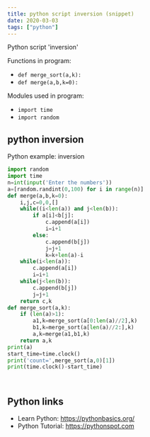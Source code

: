 ```yaml
---
title: python script inversion (snippet)
date: 2020-03-03
tags: ["python"]
---
```

Python script 'inversion'

Functions in program: 
* `def merge_sort(a,k):`
* `def merge(a,b,k=0):`

Modules used in program: 
* `import time`
* `import random`

## python inversion

Python example: inversion

```python
import random
import time
n=int(input('Enter the numbers'))
a=[random.randint(0,100) for i in range(n)]
def merge(a,b,k=0):
    i,j,c=0,0,[]
    while((i<len(a)) and j<len(b)):
        if a[i]<b[j]:
            c.append(a[i])
            i=i+1
        else:
            c.append(b[j])
            j=j+1
            k=k+len(a)-i
    while(i<len(a)):
        c.append(a[i])
        i=i+1
    while(j<len(b)):
        c.append(b[j])
        j=j+1
    return c,k
def merge_sort(a,k):
    if (len(a)>1):
        a1,k=merge_sort(a[0:len(a)//2],k)
        b1,k=merge_sort(a[len(a)//2:],k)
        a,k=merge(a1,b1,k)
    return a,k
print(a)
start_time=time.clock()
print('count=',merge_sort(a,0)[1])
print(time.clock()-start_time)




```

## Python links

- Learn Python: https://pythonbasics.org/
- Python Tutorial: https://pythonspot.com
